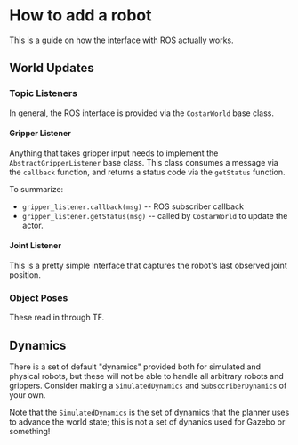 

# How to add a robot

This is a guide on how the interface with ROS actually works.

## World Updates

### Topic Listeners

In general, the ROS interface is provided via the `CostarWorld` base class.

#### Gripper Listener

Anything that takes gripper input needs to implement the `AbstractGripperListener` base class. This class consumes a message via the `callback` function, and returns a status code via the `getStatus` function.

To summarize:
  - `gripper_listener.callback(msg)` -- ROS subscriber callback
  - `gripper_listener.getStatus(msg)` -- called by `CostarWorld` to update the actor.

#### Joint Listener

This is a pretty simple interface that captures the robot's last observed joint position.

### Object Poses

These read in through TF.


## Dynamics

There is a set of default "dynamics" provided both for simulated and physical robots, but these will not be able to handle all arbitrary robots and grippers. Consider making a `SimulatedDynamics` and `SubsccriberDynamics` of your own.

Note that the `SimulatedDynamics` is the set of dynamics that the planner uses to advance the world state; this is not a set of dynanics used for Gazebo or something!
